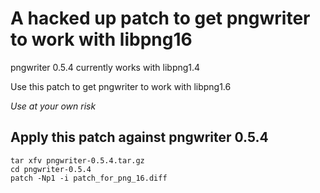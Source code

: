 A hacked up patch to get pngwriter to work with libpng16
========================================================

pngwriter 0.5.4 currently works with libpng1.4

Use this patch to get pngwriter to work with libpng1.6

_Use at your own risk_

Apply this patch against pngwriter 0.5.4
----------------------------------------

    tar xfv pngwriter-0.5.4.tar.gz
    cd pngwriter-0.5.4
    patch -Np1 -i patch_for_png_16.diff
